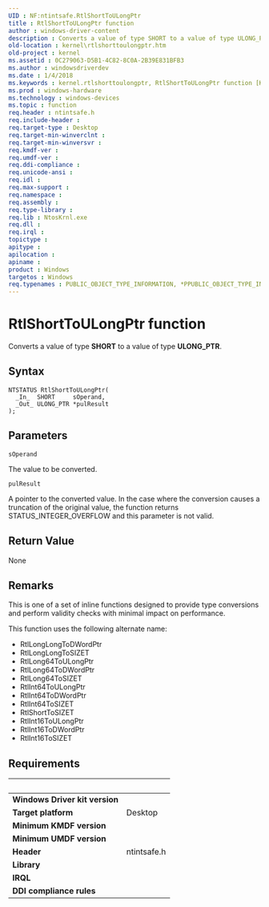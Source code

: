 ```yaml
---
UID : NF:ntintsafe.RtlShortToULongPtr
title : RtlShortToULongPtr function
author : windows-driver-content
description : Converts a value of type SHORT to a value of type ULONG_PTR.
old-location : kernel\rtlshorttoulongptr.htm
old-project : kernel
ms.assetid : 0C279063-D5B1-4C82-8C0A-2B39E831BFB3
ms.author : windowsdriverdev
ms.date : 1/4/2018
ms.keywords : kernel.rtlshorttoulongptr, RtlShortToULongPtr function [Kernel-Mode Driver Architecture], RtlShortToULongPtr, ntintsafe/RtlShortToULongPtr
ms.prod : windows-hardware
ms.technology : windows-devices
ms.topic : function
req.header : ntintsafe.h
req.include-header : 
req.target-type : Desktop
req.target-min-winverclnt : 
req.target-min-winversvr : 
req.kmdf-ver : 
req.umdf-ver : 
req.ddi-compliance : 
req.unicode-ansi : 
req.idl : 
req.max-support : 
req.namespace : 
req.assembly : 
req.type-library : 
req.lib : NtosKrnl.exe
req.dll : 
req.irql : 
topictype : 
apitype : 
apilocation : 
apiname : 
product : Windows
targetos : Windows
req.typenames : PUBLIC_OBJECT_TYPE_INFORMATION, *PPUBLIC_OBJECT_TYPE_INFORMATION
---
```



# RtlShortToULongPtr function
Converts a value of type <b>SHORT</b> to a value of type <b>ULONG_PTR</b>.

## Syntax

````
NTSTATUS RtlShortToULongPtr(
  _In_  SHORT     sOperand,
  _Out_ ULONG_PTR *pulResult
);
````

## Parameters

`sOperand`

The value to be converted.

`pulResult`

A pointer to the converted value. In the case where the conversion causes a truncation of the original value, the function returns STATUS_INTEGER_OVERFLOW and this parameter is not valid.


## Return Value

None

## Remarks

This is one of a set of inline functions designed to provide type conversions and perform validity checks with minimal impact on performance.

This function uses the following alternate name:
<ul>
<li>
RtlLongLongToDWordPtr
</li>
<li>RtlLongLongToSIZET
</li>
<li>RtlLong64ToULongPtr
</li>
<li>RtlLong64ToDWordPtr
</li>
<li>RtlLong64ToSIZET
</li>
<li>RtlInt64ToULongPtr
</li>
<li>RtlInt64ToDWordPtr
</li>
<li>RtlInt64ToSIZET
</li>
<li>RtlShortToSIZET
</li>
<li>RtlInt16ToULongPtr
</li>
<li>RtlInt16ToDWordPtr
</li>
<li>RtlInt16ToSIZET
</li>
</ul>

## Requirements
| &nbsp; | &nbsp; |
| ---- |:---- |
| **Windows Driver kit version** |  |
| **Target platform** | Desktop |
| **Minimum KMDF version** |  |
| **Minimum UMDF version** |  |
| **Header** | ntintsafe.h |
| **Library** |  |
| **IRQL** |  |
| **DDI compliance rules** |  |